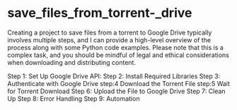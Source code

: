 # save_files_from_torrent-_drive
Creating a project to save files from a torrent to Google Drive typically involves multiple steps, and I can provide a high-level overview of the process along with some Python code examples. Please note that this is a complex task, and you should be mindful of legal and ethical considerations when downloading and distributing content.









Step 1: Set Up Google Drive API:
Step 2: Install Required Libraries
Step 3: Authenticate with Google Drive
step:4 Download the Torrent File
step:5 Wait for Torrent Download
Step 6: Upload the File to Google Drive
Step 7: Clean Up
Step 8: Error Handling
Step 9: Automation

